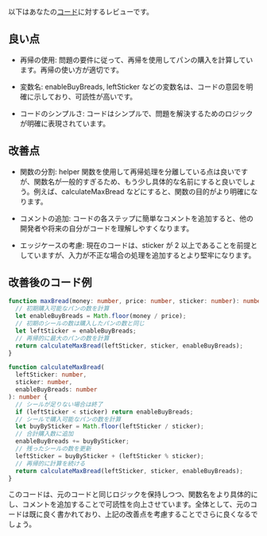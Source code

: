 以下はあなたの[コード](/journal/2025/07/practice_codes/maxBread_while.ts)に対するレビューです。

## 良い点

- 再帰の使用: 問題の要件に従って、再帰を使用してパンの購入を計算しています。再帰の使い方が適切です。

- 変数名: enableBuyBreads, leftSticker などの変数名は、コードの意図を明確に示しており、可読性が高いです。

- コードのシンプルさ: コードはシンプルで、問題を解決するためのロジックが明確に表現されています。

## 改善点

- 関数の分割: helper 関数を使用して再帰処理を分離している点は良いですが、関数名が一般的すぎるため、もう少し具体的な名前にすると良いでしょう。例えば、calculateMaxBread などにすると、関数の目的がより明確になります。

- コメントの追加: コードの各ステップに簡単なコメントを追加すると、他の開発者や将来の自分がコードを理解しやすくなります。

- エッジケースの考慮: 現在のコードは、sticker が 2 以上であることを前提としていますが、入力が不正な場合の処理を追加するとより堅牢になります。

## 改善後のコード例

```typescript
function maxBread(money: number, price: number, sticker: number): number {
  // 初期購入可能なパンの数を計算
  let enableBuyBreads = Math.floor(money / price);
  // 初期のシールの数は購入したパンの数と同じ
  let leftSticker = enableBuyBreads;
  // 再帰的に最大のパンの数を計算
  return calculateMaxBread(leftSticker, sticker, enableBuyBreads);
}

function calculateMaxBread(
  leftSticker: number,
  sticker: number,
  enableBuyBreads: number
): number {
  // シールが足りない場合は終了
  if (leftSticker < sticker) return enableBuyBreads;
  // シールで購入可能なパンの数を計算
  let buyBySticker = Math.floor(leftSticker / sticker);
  // 合計購入数に追加
  enableBuyBreads += buyBySticker;
  // 残ったシールの数を更新
  leftSticker = buyBySticker + (leftSticker % sticker);
  // 再帰的に計算を続ける
  return calculateMaxBread(leftSticker, sticker, enableBuyBreads);
}
```

このコードは、元のコードと同じロジックを保持しつつ、関数名をより具体的にし、コメントを追加することで可読性を向上させています。全体として、元のコードは既に良く書かれており、上記の改善点を考慮することでさらに良くなるでしょう。
